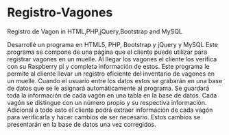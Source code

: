 # Registro-Vagones
Registro de Vagon in HTML,PHP,jQuery,Bootstrap and MySQL

Desarrollé un programa en HTML5, PHP, Bootstrap y jQuery y MySQL
Este programa se compone de una página que el cliente puede utilizar para registrar vagones en un muelle.
Al llegar los vagones el cliente los verifica con su Raspberry pi y completa información de estos.
Este programa le permite al cliente llevar un registro eficiente del inventario de vagones en un muelle. Cuando el usuario entre los datos estos se grabarán en una base de datos que se le asignará automáticamente al programa.
Se guardará toda la información de cada vagón en una tabla en la base de datos. Cada vagón se distingue con un número propio y su respectiva información.
Adicional a todo esto el cliente podrá extraer información de cada vagón para verificarla y hacer cambios de ser necesario. Estos cambios se presentarán en la base de datos una vez corregidos.

